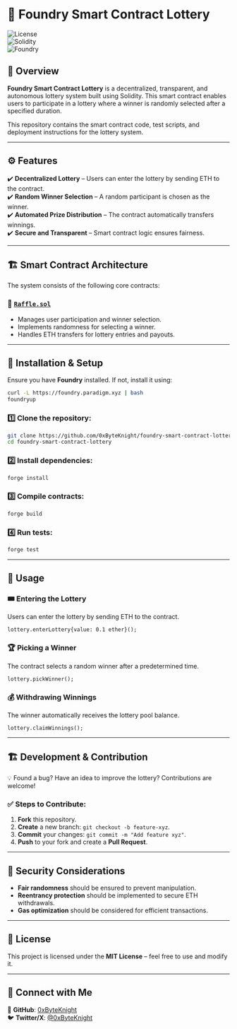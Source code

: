 # 🎰 Foundry Smart Contract Lottery

![License](https://img.shields.io/badge/license-MIT-green)  
![Solidity](https://img.shields.io/badge/Solidity-%5E0.8.28-blue)  
![Foundry](https://img.shields.io/badge/Built%20With-Foundry-orange)  

## 📌 Overview

**Foundry Smart Contract Lottery** is a decentralized, transparent, and autonomous lottery system built using Solidity. This smart contract enables users to participate in a lottery where a winner is randomly selected after a specified duration.

This repository contains the smart contract code, test scripts, and deployment instructions for the lottery system.

---

## ⚙️ Features

✔️ **Decentralized Lottery** – Users can enter the lottery by sending ETH to the contract.  
✔️ **Random Winner Selection** – A random participant is chosen as the winner.  
✔️ **Automated Prize Distribution** – The contract automatically transfers winnings.  
✔️ **Secure and Transparent** – Smart contract logic ensures fairness.  

---

## 🏗 Smart Contract Architecture

The system consists of the following core contracts:

### 🔹 [`Raffle.sol`](src/Raffle.sol)
- Manages user participation and winner selection.
- Implements randomness for selecting a winner.
- Handles ETH transfers for lottery entries and payouts.

---

## 🚀 Installation & Setup

Ensure you have **Foundry** installed. If not, install it using:

```sh
curl -L https://foundry.paradigm.xyz | bash
foundryup
```

### 1️⃣ Clone the repository:

```sh
git clone https://github.com/0xByteKnight/foundry-smart-contract-lottery.git
cd foundry-smart-contract-lottery
```

### 2️⃣ Install dependencies:

```sh
forge install
```

### 3️⃣ Compile contracts:

```sh
forge build
```

### 4️⃣ Run tests:

```sh
forge test
```

---

## 📜 Usage

### 🎟 Entering the Lottery
Users can enter the lottery by sending ETH to the contract.

```solidity
lottery.enterLottery{value: 0.1 ether}();
```

### 🏆 Picking a Winner
The contract selects a random winner after a predetermined time.

```solidity
lottery.pickWinner();
```

### 💰 Withdrawing Winnings
The winner automatically receives the lottery pool balance.

```solidity
lottery.claimWinnings();
```

---

## 🏗 Development & Contribution

💡 Found a bug? Have an idea to improve the lottery? Contributions are welcome!  

### ✅ Steps to Contribute:
1. **Fork** this repository.  
2. **Create** a new branch: `git checkout -b feature-xyz`.  
3. **Commit** your changes: `git commit -m "Add feature xyz"`.  
4. **Push** to your fork and create a **Pull Request**.  

---

## 🔐 Security Considerations

- **Fair randomness** should be ensured to prevent manipulation.
- **Reentrancy protection** should be implemented to secure ETH withdrawals.
- **Gas optimization** should be considered for efficient transactions.

---

## 📜 License

This project is licensed under the **MIT License** – feel free to use and modify it.  

---

## 🔗 Connect with Me  

💼 **GitHub**: [0xByteKnight](https://github.com/0xByteKnight)  
🐦 **Twitter/X**: [@0xByteKnight](https://twitter.com/0xByteKnight)  
